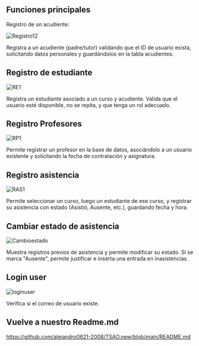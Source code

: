## Funciones principales



Registro de un acudiente:


![Registro12](https://github.com/user-attachments/assets/70587099-1934-4ae7-8fcb-643ca08c4d36)



Registra a un acudiente (padre/tutor) validando que el ID de usuario exista, solicitando datos personales y guardándolos en la tabla acudientes.





## Registro de estudiante


![RE1 ](https://github.com/user-attachments/assets/b7b52b66-ac40-46f8-95fe-638fb9dd82d1)



Registra un estudiante asociado a un curso y acudiente. Valida que el usuario esté disponible, no se repita, y que tenga un rol adecuado.





## Registro Profesores







![RP1](https://github.com/user-attachments/assets/ea3e2dea-1b6e-4468-b0b0-563716f3cc6b)




Permite registrar un profesor en la base de datos, asociándolo a un usuario existente y solicitando la fecha de contratación y asignatura.


## Registro asistencia











![RAS1](https://github.com/user-attachments/assets/fce00d09-eadd-46f6-bb93-556045d1af75)





Permite seleccionar un curso, luego un estudiante de ese curso, y registrar su asistencia con estado (Asistió, Ausente, etc.), guardando fecha y hora.






## Cambiar estado de asistencia


![Cambioestado](https://github.com/user-attachments/assets/d24869ad-d15a-4c0d-a505-3cfe9ebef9df)



Muestra registros previos de asistencia y permite modificar su estado. Si se marca "Ausente", permite justificar e inserta una entrada en inasistencias.




## Login user



![loginuser ](https://github.com/user-attachments/assets/66b46850-d333-40d9-8408-41be8568d9b5)



Verifica si el correo de usuario existe.





## Vuelve a nuestro Readme.md

https://github.com/alejandro0621-2008/TSAO.new/blob/main/README.md




